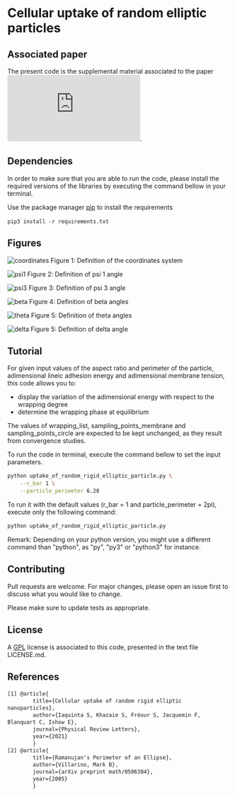 # Cellular uptake of random elliptic particles

## Associated paper
The present code is the supplemental material associated to the paper ![1](https://github.com/SarahIaquinta/uptake_of_random_rigid_elliptic_particle/blob/main/Cellular_uptake_of_rigid_elliptic_random_nanoparticles.pdf). 

## Dependencies
In order to make sure that you are able to run the code, please install the required versions of the libraries by executing the command bellow in your terminal.

Use the package manager [pip](https://pip.pypa.io/en/stable/) to install the requirements

```pip3 install -r requirements.txt```

## Figures

![coordinates](https://github.com/SarahIaquinta/uptake_of_random_rigid_elliptic_particle/blob/main/figures/coordinates.png)
Figure 1: Definition of the coordinates system

![psi1](https://github.com/SarahIaquinta/uptake_of_random_rigid_elliptic_particle/blob/main/figures/psi1_angles.png)
Figure 2: Definition of psi 1 angle

![psi3](https://github.com/SarahIaquinta/uptake_of_random_rigid_elliptic_particle/blob/main/figures/psi3_angles.png)
Figure 3: Definition of psi 3 angle

![beta](https://github.com/SarahIaquinta/uptake_of_random_rigid_elliptic_particle/blob/main/figures/beta_angles.png)
Figure 4: Definition of beta angles

![theta](https://github.com/SarahIaquinta/uptake_of_random_rigid_elliptic_particle/blob/main/figures/theta_angles.png)
Figure 5: Definition of theta angles

![delta](https://github.com/SarahIaquinta/uptake_of_random_rigid_elliptic_particle/blob/main/figures/delta_angles.png)
Figure 5: Definition of delta angle

## Tutorial
For given input values of the aspect ratio and perimeter of the particle, adimensional lineic adhesion energy and adimensional membrane tension, this code allows you to:
- display the variation of the adimensional energy with respect to the wrapping degree
- determine the wrapping phase at equilibrium

The values of wrapping_list, sampling_points_membrane and sampling_points_circle are expected to be kept unchanged, as they result from convergence studies. 

To run the code in terminal, execute the command bellow to set the input parameters.

```sh
python uptake_of_random_rigid_elliptic_particle.py \
    --r_bar 1 \
    --particle_perimeter 6.28 
```

To run it with the default values (r_bar = 1 and particle_perimeter = 2pi), execute only the following command:
```sh
python uptake_of_random_rigid_elliptic_particle.py
```

Remark: Depending on your python version, you might use a different command than "python", as "py", "py3" or "python3" for instance. 

## Contributing
Pull requests are welcome. For major changes, please open an issue first to discuss what you would like to change.

Please make sure to update tests as appropriate.

## License
A [GPL](https://tldrlegal.com/license/bsd-3-clause-license-(revised)) license is associated to this code, presented in the text file LICENSE.md.

## References
```
[1] @article{
        title={Cellular uptake of random rigid elliptic nanoparticles},
        author={Iaquinta S, Khazaie S, Fréour S, Jacquemin F, Blanquart C, Ishow E},
        journal={Physical Review Letters},
        year={2021}
        }
[2] @article{
        title={Ramanujan's Perimeter of an Ellipse},
        author={Villarino, Mark B},
        journal={arXiv preprint math/0506384},
        year={2005}
        }
```
